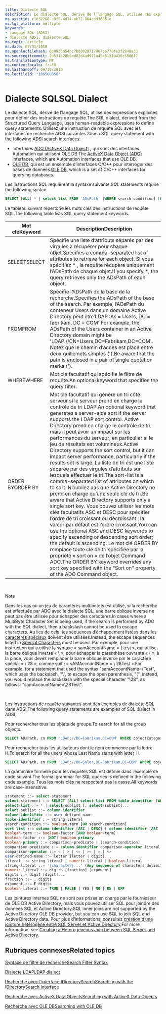 ```yaml
---
title: Dialecte SQL
description: Le dialecte SQL, dérivé de l’langage SQL, utilise des expressions explicites pour définir des instructions de requête.
ms.assetid: c1032268-e0f5-4d74-ab72-864cdd36851d
ms.tgt_platform: multiple
keywords:
- Langage SQL (ADSI)
- dialecte ADSI, dialecte SQL
ms.topic: article
ms.date: 05/31/2018
ms.openlocfilehash: 0b0936a54bc7bd0028717967ce779fe2f2048a33
ms.sourcegitcommit: 2d531328b6ed82d4ad971a45a5131b430c5866f7
ms.translationtype: MT
ms.contentlocale: fr-FR
ms.lasthandoff: 09/16/2019
ms.locfileid: "106508956"
---
```

# <a name="sql-dialect"></a><span data-ttu-id="46603-105">Dialecte SQL</span><span class="sxs-lookup"><span data-stu-id="46603-105">SQL Dialect</span></span>

<span data-ttu-id="46603-106">Le dialecte SQL, dérivé de l’langage SQL, utilise des expressions explicites pour définir des instructions de requête.</span><span class="sxs-lookup"><span data-stu-id="46603-106">The SQL dialect, derived from the Structured Query Language, uses human-readable expressions to define query statements.</span></span> <span data-ttu-id="46603-107">Utilisez une instruction de requête SQL avec les interfaces de recherche ADSI suivantes :</span><span class="sxs-lookup"><span data-stu-id="46603-107">Use a SQL query statement with the following ADSI search interfaces:</span></span>

-   <span data-ttu-id="46603-108">Interfaces [ADO (ActiveX Data Object)](searching-with-activex-data-objects-ado.md) , qui sont des interfaces Automation qui utilisent OLE DB.</span><span class="sxs-lookup"><span data-stu-id="46603-108">The [ActiveX Data Object (ADO)](searching-with-activex-data-objects-ado.md) interfaces, which are Automation interfaces that use OLE DB.</span></span>
-   <span data-ttu-id="46603-109">[OLE DB](searching-with-ole-db.md), qui est un ensemble d’interfaces C/C++ pour interroger des bases de données.</span><span class="sxs-lookup"><span data-stu-id="46603-109">[OLE DB](searching-with-ole-db.md), which is a set of C/C++ interfaces for querying databases.</span></span>

<span data-ttu-id="46603-110">Les instructions SQL requièrent la syntaxe suivante.</span><span class="sxs-lookup"><span data-stu-id="46603-110">SQL statements require the following syntax.</span></span>


```sql
SELECT [ALL] * | select-list FROM 'ADsPath' [WHERE search-condition] [ORDER BY sort-list]
```



<span data-ttu-id="46603-111">Le tableau suivant répertorie les mots clés des instructions de requête SQL.</span><span class="sxs-lookup"><span data-stu-id="46603-111">The following table lists SQL query statement keywords.</span></span>



| <span data-ttu-id="46603-112">Mot clé</span><span class="sxs-lookup"><span data-stu-id="46603-112">Keyword</span></span>  | <span data-ttu-id="46603-113">Description</span><span class="sxs-lookup"><span data-stu-id="46603-113">Description</span></span>                                                                                                                                                                                                                                                                                                                                                                                                                                                                                                                                                                                                  |
|----------|--------------------------------------------------------------------------------------------------------------------------------------------------------------------------------------------------------------------------------------------------------------------------------------------------------------------------------------------------------------------------------------------------------------------------------------------------------------------------------------------------------------------------------------------------------------------------------------------------------------|
| <span data-ttu-id="46603-114">SELECT</span><span class="sxs-lookup"><span data-stu-id="46603-114">SELECT</span></span>   | <span data-ttu-id="46603-115">Spécifie une liste d’attributs séparés par des virgules à récupérer pour chaque objet.</span><span class="sxs-lookup"><span data-stu-id="46603-115">Specifies a comma-separated list of attributes to retrieve for each object.</span></span> <span data-ttu-id="46603-116">Si vous spécifiez \* , la requête récupère uniquement l’ADsPath de chaque objet.</span><span class="sxs-lookup"><span data-stu-id="46603-116">If you specify \*, the query retrieves only the ADsPath of each object.</span></span>                                                                                                                                                                                                                                                                                                                                                                                                                                                          |
| <span data-ttu-id="46603-117">FROM</span><span class="sxs-lookup"><span data-stu-id="46603-117">FROM</span></span>     | <span data-ttu-id="46603-118">Spécifie l’ADsPath de la base de la recherche.</span><span class="sxs-lookup"><span data-stu-id="46603-118">Specifies the ADsPath of the base of the search.</span></span> <span data-ttu-id="46603-119">Par exemple, l’ADsPath du conteneur Users dans un domaine Active Directory peut être’LDAP :As = Users, DC = fabrikam, DC = COM'.</span><span class="sxs-lookup"><span data-stu-id="46603-119">For example, the ADsPath of the Users container in an Active Directory domain might be 'LDAP://CN=Users,DC=Fabrikam,DC=COM'.</span></span> <span data-ttu-id="46603-120">Notez que le chemin d’accès est placé entre deux guillemets simples (').</span><span class="sxs-lookup"><span data-stu-id="46603-120">Be aware that the path is enclosed in a pair of single quotation marks (').</span></span>                                                                                                                                                                                                                                                                                                                                                    |
| <span data-ttu-id="46603-121">WHERE</span><span class="sxs-lookup"><span data-stu-id="46603-121">WHERE</span></span>    | <span data-ttu-id="46603-122">Mot clé facultatif qui spécifie le filtre de requête.</span><span class="sxs-lookup"><span data-stu-id="46603-122">An optional keyword that specifies the query filter.</span></span>                                                                                                                                                                                                                                                                                                                                                                                                                                                                                                                                                         |
| <span data-ttu-id="46603-123">ORDER BY</span><span class="sxs-lookup"><span data-stu-id="46603-123">ORDER BY</span></span> | <span data-ttu-id="46603-124">Mot clé facultatif qui génère un tri côté serveur si le serveur prend en charge le contrôle de tri LDAP.</span><span class="sxs-lookup"><span data-stu-id="46603-124">An optional keyword that generates a server-side sort if the server supports the LDAP sort control.</span></span> <span data-ttu-id="46603-125">Active Directory prend en charge le contrôle de tri, mais il peut avoir un impact sur les performances du serveur, en particulier si le jeu de résultats est volumineux.</span><span class="sxs-lookup"><span data-stu-id="46603-125">Active Directory supports the sort control, but it can impact server performance, particularly if the results set is large.</span></span> <span data-ttu-id="46603-126">La liste de tri est une liste séparée par des virgules d’attributs sur lesquels effectuer le tri.</span><span class="sxs-lookup"><span data-stu-id="46603-126">The sort-list is a comma-separated list of attributes on which to sort.</span></span> <span data-ttu-id="46603-127">N’oubliez pas que Active Directory ne prend en charge qu’une seule clé de tri.</span><span class="sxs-lookup"><span data-stu-id="46603-127">Be aware that Active Directory supports only a single sort key.</span></span> <span data-ttu-id="46603-128">Vous pouvez utiliser les mots clés facultatifs ASC et DESC pour spécifier l’ordre de tri croissant ou décroissant ; la valeur par défaut est l’ordre croissant.</span><span class="sxs-lookup"><span data-stu-id="46603-128">You can use the optional ASC and DESC keywords to specify ascending or descending sort order; the default is ascending.</span></span> <span data-ttu-id="46603-129">Le mot clé ORDER BY remplace toute clé de tri spécifiée par la propriété « sort on » de l’objet Command ADO.</span><span class="sxs-lookup"><span data-stu-id="46603-129">The ORDER BY keyword overrides any sort key specified with the "Sort on" property of the ADO Command object.</span></span> |



 

> [!Note]  
> <span data-ttu-id="46603-130">Dans les cas où un jeu de caractères multioctets est utilisé, si la recherche est effectuée par ADO avec le dialecte SQL, une barre oblique inverse ne peut pas être utilisée pour échapper des caractères.</span><span class="sxs-lookup"><span data-stu-id="46603-130">In cases where a MultiByte Character Set is being used, if the search is performed by ADO with the SQL dialect, then a backslash cannot be used to escape characters.</span></span> <span data-ttu-id="46603-131">Au lieu de cela, les séquences d’échappement listées dans les [caractères spéciaux](search-filter-syntax.md) doivent être utilisées.</span><span class="sxs-lookup"><span data-stu-id="46603-131">Instead, the escape sequences listed in [Special Characters](search-filter-syntax.md) must be used.</span></span> <span data-ttu-id="46603-132">Par exemple, pour une instruction qui a utilisé la syntaxe « samAccountName = \( test », qui utilise la barre oblique inverse « \\ », pour échapper la parenthèse ouvrante « ( », à la place, vous devez remplacer la barre oblique inverse par le caractère spécial « \\ 28 », comme suit : « sAMAccountName = \\ 28Test ».</span><span class="sxs-lookup"><span data-stu-id="46603-132">For example, for a statement that used the syntax "samAccountName=\(Test", which uses the backslash, "\\", to escape the open parenthesis, "(", instead, you would replace the backslash with the special character "\\28", as follows: "samAccountName=\\28Test".</span></span>

 

<span data-ttu-id="46603-133">Les instructions de requête suivantes sont des exemples de dialecte SQL dans ADSI.</span><span class="sxs-lookup"><span data-stu-id="46603-133">The following query statements are examples of SQL dialect in ADSI.</span></span>

<span data-ttu-id="46603-134">Pour rechercher tous les objets de groupe.</span><span class="sxs-lookup"><span data-stu-id="46603-134">To search for all the group objects.</span></span>


```sql
SELECT ADsPath, cn FROM 'LDAP://DC=Fabrikam,DC=COM' WHERE objectCategory='group'
```



<span data-ttu-id="46603-135">Pour rechercher tous les utilisateurs dont le nom commence par la lettre H.</span><span class="sxs-lookup"><span data-stu-id="46603-135">To search for all the users whose Last Name starts with letter H.</span></span>


```sql
SELECT ADsPath, cn FROM 'LDAP://OU=Sales,DC=Fabrikam,DC=COM' WHERE objectCategory='person' AND objectClass='user' AND sn = 'H*' ORDER BY sn
```



<span data-ttu-id="46603-136">La grammaire formelle pour les requêtes SQL est définie dans l’exemple de code suivant.</span><span class="sxs-lookup"><span data-stu-id="46603-136">The formal grammar for SQL queries is defined in the following code example.</span></span> <span data-ttu-id="46603-137">Tous les mots clés ne respectent pas la casse.</span><span class="sxs-lookup"><span data-stu-id="46603-137">All keywords are case-insensitive.</span></span>


```sql
statement ::= select-statement
select-statement ::= SELECT [ALL] select-list FROM table-identifier [WHERE search-condition] [ORDER BY sort-list]
select-list ::= * | select-sublist [, select-sublist]... 
select-sublist ::= column-identifier
column-identifier ::= user-defined-name 
table-identifier ::= string-literal
search-condition ::= boolean-term [OR search-condition]
sort-list ::= column-identifier [ASC | DESC] [,column-identifier [ASC | DESC]]... 
boolean-term ::= boolean-factor [AND boolean-term]
boolean-factor ::= [NOT] boolean-primary
boolean-primary ::= comparison-predicate | (search-condition)
comparison-predicate ::= column-identifier comparison-operator literal
comparison-operator ::= < | > | <= | >= | = | <>
user-defined-name ::= letter [letter | digit]...
literal ::= string-literal | numeric-literal | boolean-literal 
string-literal ::= '{character}...' (Any sequence of characters delimited by quotes)
numeric-literal ::= digits [fraction] [exponent]
digits ::= digit [digit]...
fraction ::= . digits 
exponent ::= E digits
boolean-literal ::= TRUE | FALSE | YES | NO | ON | OFF
```



<span data-ttu-id="46603-138">Les jointures internes SQL ne sont pas prises en charge par le fournisseur de OLE DB Active Directory, mais vous pouvez utiliser SQL pour joindre des données SQL et Active Directory.</span><span class="sxs-lookup"><span data-stu-id="46603-138">SQL inner joins are not supported by the Active Directory OLE DB provider, but you can use SQL to join SQL and Active Directory data.</span></span> <span data-ttu-id="46603-139">Pour plus d’informations, consultez [création d’une jointure hétérogène entre SQL Server et Active Directory](creating-a-heterogeneous-join-between-sql-server-and-active-directory.md).</span><span class="sxs-lookup"><span data-stu-id="46603-139">For more information, see [Creating a Heterogeneous Join between SQL Server and Active Directory](creating-a-heterogeneous-join-between-sql-server-and-active-directory.md).</span></span>

## <a name="related-topics"></a><span data-ttu-id="46603-140">Rubriques connexes</span><span class="sxs-lookup"><span data-stu-id="46603-140">Related topics</span></span>

<dl> <dt>

[<span data-ttu-id="46603-141">Syntaxe de filtre de recherche</span><span class="sxs-lookup"><span data-stu-id="46603-141">Search Filter Syntax</span></span>](search-filter-syntax.md)
</dt> <dt>

[<span data-ttu-id="46603-142">Dialecte LDAP</span><span class="sxs-lookup"><span data-stu-id="46603-142">LDAP dialect</span></span>](ldap-dialect.md)
</dt> <dt>

[<span data-ttu-id="46603-143">Recherche avec l’interface IDirectorySearch</span><span class="sxs-lookup"><span data-stu-id="46603-143">Searching with the IDirectorySearch Interface</span></span>](searching-with-idirectorysearch.md)
</dt> <dt>

[<span data-ttu-id="46603-144">Recherche avec ActiveX Data Objects</span><span class="sxs-lookup"><span data-stu-id="46603-144">Searching with ActiveX Data Objects</span></span>](searching-with-activex-data-objects-ado.md)
</dt> <dt>

[<span data-ttu-id="46603-145">Recherche avec OLE DB</span><span class="sxs-lookup"><span data-stu-id="46603-145">Searching with OLE DB</span></span>](searching-with-ole-db.md)
</dt> </dl>

 

 




